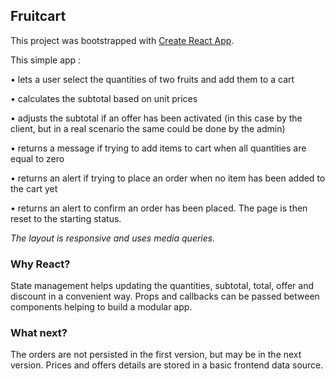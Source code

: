 ## Fruitcart

This project was bootstrapped with [Create React App](https://github.com/facebook/create-react-app).


This simple app :

• lets a user select the quantities of two fruits and add them to a cart

• calculates the subtotal based on unit prices

• adjusts the subtotal if an offer has been activated (in this case by the client, but in a real scenario the same could be done by the admin)

• returns a message if trying to add items to cart when all quantities are equal to zero

• returns an alert if trying to place an order when no item has been added to the cart yet

• returns an alert to confirm an order has been placed. The page is then reset to the starting status.

_The layout is responsive and uses media queries._

### Why React?

State management helps updating the quantities, subtotal, total, offer and discount in a convenient way. 
Props and callbacks can be passed between components helping to build a modular app.

### What next?

The orders are not persisted in the first version, but may be in the next version.
Prices and offers details are stored in a basic frontend data source.
